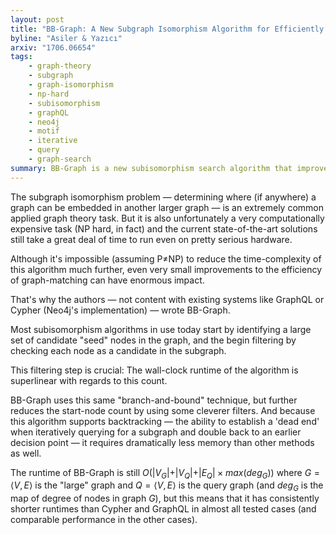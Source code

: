 ```yaml
---
layout: post
title: "BB-Graph: A New Subgraph Isomorphism Algorithm for Efficiently Querying Big Graph Databases"
byline: "Asiler & Yazıcı"
arxiv: "1706.06654"
tags:
    - graph-theory
    - subgraph
    - graph-isomorphism
    - np-hard
    - subisomorphism
    - graphQL
    - neo4j
    - motif
    - iterative
    - query
    - graph-search
summary: BB-Graph is a new subisomorphism search algorithm that improves upon GraphQL and Cypher implementations.
---
```


The subgraph isomorphism problem — determining where (if anywhere) a graph can be embedded in another larger graph — is an extremely common applied graph theory task. But it is also unfortunately a very computationally expensive task (NP hard, in fact) and the current state-of-the-art solutions still take a great deal of time to run even on pretty serious hardware.

Although it's impossible (assuming P≠NP) to reduce the time-complexity of this algorithm much further, even very small improvements to the efficiency of graph-matching can have enormous impact.

That's why the authors — not content with existing systems like GraphQL or Cypher (Neo4j's implementation) — wrote BB-Graph.

Most subisomorphism algorithms in use today start by identifying a large set of candidate "seed" nodes in the graph, and the begin filtering by checking each node as a candidate in the subgraph.

This filtering step is crucial: The wall-clock runtime of the algorithm is superlinear with regards to this count.

BB-Graph uses this same "branch-and-bound" technique, but further reduces the start-node count by using some cleverer filters. And because this algorithm supports backtracking — the ability to establish a 'dead end' when iteratively querying for a subgraph and double back to an earlier decision point — it requires dramatically less memory than other methods as well.

The runtime of BB-Graph is still $O(\vert V_G\vert + \vert V_Q\vert + \vert E_Q\vert \times max(deg_G))$ where $G = \langle V, E\rangle$ is the "large" graph and $Q = \langle V,E\rangle$ is the query graph (and $deg_G$ is the map of degree of nodes in graph $G$), but this means that it has consistently shorter runtimes than Cypher and GraphQL in almost all tested cases (and comparable performance in the other cases).
